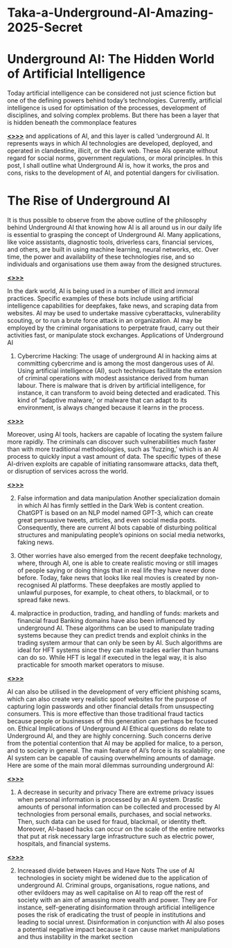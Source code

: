 # Taka-a-Underground-AI-Amazing-2025-Secret
# Underground AI: The Hidden World of Artificial Intelligence
Today artificial intelligence can be considered not just science fiction but one of the defining powers behind today’s technologies. Currently, artificial intelligence is used for optimisation of the processes, development of disciplines, and solving complex problems. But there has been a layer that is hidden beneath the commonplace features

**[<<order now>>>>](https://tcrmart.com/taka-aunderground-aiamazing-2025/)**
and applications of AI, and this layer is called ‘underground AI. It represents ways in which AI technologies are developed, deployed, and operated in clandestine, illicit, or the dark web. These AIs operate without regard for social norms, government regulations, or moral principles. In this post, I shall outline what Underground AI is, how it works, the pros and cons, risks to the development of AI, and potential dangers for civilisation.
# The Rise of Underground AI
It is thus possible to observe from the above outline of the philosophy behind Underground AI that knowing how AI is all around us in our daily life is essential to grasping the concept of Underground AI. Many applications, like voice assistants, diagnostic tools, driverless cars, financial services, and others, are built in using machine learning, neural networks, etc. Over time, the power and availability of these technologies rise, and so individuals and organisations use them away from the designed structures.

**[<<order now>>>>](https://tcrmart.com/taka-aunderground-aiamazing-2025/)**

In the dark world, AI is being used in a number of illicit and immoral practices. Specific examples of these bots include using artificial intelligence capabilities for deepfakes, fake news, and scraping data from websites. AI may be used to undertake massive cyberattacks, vulnerability scouting, or to run a brute force attack in an organization. AI may be employed by the criminal organisations to perpetrate fraud, carry out their activities fast, or manipulate stock exchanges.
Applications of Underground AI
1. Cybercrime Hacking: The usage of underground AI in hacking aims at committing cybercrime and is among the most dangerous uses of AI. Using artificial intelligence (AI), such techniques facilitate the extension of criminal operations with modest assistance derived from human labour. There is malware that is driven by artificial intelligence, for instance, it can transform to avoid being detected and eradicated. This kind of “adaptive malware,’ or malware that can adapt to its environment, is always changed because it learns in the process.

**[<<order now>>>>](https://tcrmart.com/taka-aunderground-aiamazing-2025/)**

Moreover, using AI tools, hackers are capable of locating the system failure more rapidly. The criminals can discover such vulnerabilities much faster than with more traditional methodologies, such as ‘fuzzing,’ which is an AI process to quickly input a vast amount of data. The specific types of these AI-driven exploits are capable of initiating ransomware attacks, data theft, or disruption of services across the world.

**[<<order now>>>>](https://tcrmart.com/taka-aunderground-aiamazing-2025/)**

2. False information and data manipulation Another specialization domain in which AI has firmly settled in the Dark Web is content creation.  ChatGPT is based on an NLP model named GPT-3, which can create great persuasive tweets, articles, and even social media posts. Consequently, there are current AI bots capable of disturbing political structures and manipulating people’s opinions on social media networks, faking news.
3. Other worries have also emerged from the recent deepfake technology, where, through AI, one is able to create realistic moving or still images of people saying or doing things that in real life they have never done before. Today, fake news that looks like real movies is created by non-recognised AI platforms. These deepfakes are mostly applied to unlawful purposes, for example, to cheat others, to blackmail, or to spread fake news.


3. malpractice in production, trading, and handling of funds: markets and financial fraud Banking domains have also been influenced by underground AI. These algorithms can be used to manipulate trading systems because they can predict trends and exploit chinks in the trading system armour that can only be seen by AI. Such algorithms are ideal for HFT systems since they can make trades earlier than humans can do so. While HFT is legal if executed in the legal way, it is also practicable for smooth market operators to misuse.

**[<<order now>>>>](https://tcrmart.com/taka-aunderground-aiamazing-2025/)**

AI can also be utilised in the development of very efficient phishing scams, which can also create very realistic spoof websites for the purpose of capturing login passwords and other financial details from unsuspecting consumers. This is more effective than those traditional fraud tactics because people or businesses of this generation can perhaps be focused on.
Ethical Implications of Underground AI
Ethical questions do relate to Underground AI, and they are highly concerning. Such concerns derive from the potential contention that AI may be applied for malice, to a person, and to society in general. The main feature of AI’s force is its scalability; one AI system can be capable of causing overwhelming amounts of damage. Here are some of the main moral dilemmas surrounding underground AI:

**[<<order now>>>>](https://tcrmart.com/taka-aunderground-aiamazing-2025/)**

1. A decrease in security and privacy There are extreme privacy issues when personal information is processed by an AI system. Drastic amounts of personal information can be collected and processed by AI technologies from personal emails, purchases, and social networks. Then, such data can be used for fraud, blackmail, or identity theft. Moreover, AI-based hacks can occur on the scale of the entire networks that put at risk necessary large infrastructure such as electric power, hospitals, and financial systems.

**[<<order now>>>>](https://tcrmart.com/taka-aunderground-aiamazing-2025/)**

2. Increased divide between Haves and Have Nots The use of AI technologies in society might be widened due to the application of underground AI. Criminal groups, organisations, rogue nations, and other evildoers may as well capitalise on AI to reap off the rest of society with an aim of amassing more wealth and power. They are For instance, self-generating disinformation through artificial intelligence poses the risk of eradicating the trust of people in institutions and leading to social unrest. Disinformation in conjunction with AI also poses a potential negative impact because it can cause market manipulations and thus instability in the market section
